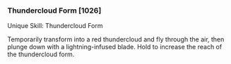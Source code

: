 ### Thundercloud Form [1026]

Unique Skill: Thundercloud Form

Temporarily transform into a red thundercloud and fly through the air, then plunge down with a lightning-infused blade. Hold to increase the reach of the thundercloud form.